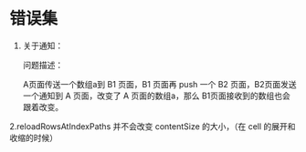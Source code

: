 # 错误集

1. 关于通知：

   问题描述：

   A页面传送一个数组a到 B1 页面，B1 页面再 push 一个 B2 页面，B2页面发送一个通知到 A 页面，改变了 A 页面的数组a，那么 B1页面接收到的数组也会跟着改变。

2.reloadRowsAtIndexPaths 并不会改变 contentSize 的大小，（在 cell 的展开和收缩的时候）


